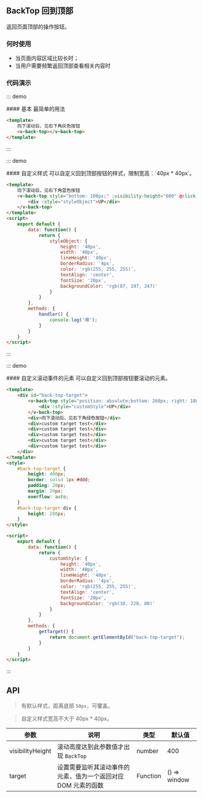 <style>
    #back-top-target {
        height: 400px;
        border: solid 1px #ddd;
        padding: 20px;
        margin: 20px;
        overflow: auto;
    }
    #back-top-target div {
        height: 280px;
    }
</style>
<script>
    export default {
        data: function() {
            return {
                styleObject: {
                    height: '40px',
                    width: '40px',
                    lineHeight: '40px',
                    borderRadius: '4px',
                    color: 'rgb(255, 255, 255)',
                    textAlign: 'center',
                    fontSize: '20px',
                    backgroundColor: 'rgb(87, 197, 247)'
                },
                customStyle: {
                    height: '40px',
                    width: '40px',
                    lineHeight: '40px',
                    borderRadius: '4px',
                    color: 'rgb(255, 255, 255)',
                    textAlign: 'center',
                    fontSize: '20px',
                    backgroundColor: 'rgb(10, 220, 80)'
                }
            }
        },
        methods: {
            handler() {
                console.log('噢');
            },
            getTarget() {
                return document.getElementById("back-top-target");
            }
         }
    }
</script>

## BackTop 回到顶部

返回页面顶部的操作按钮。


### 何时使用

- 当页面内容区域比较长时；
- 当用户需要频繁返回顶部查看相关内容时

### 代码演示

::: demo
<summary>
  #### 基本
  最简单的用法
</summary>

```html
<template>
    向下滚动后，见右下角灰色按钮
    <v-back-top></v-back-top>
</template>
```
:::

::: demo
<summary>
  #### 自定义样式
  可以自定义回到顶部按钮的样式，限制宽高：`40px * 40px`。
</summary>

```html
<template>
    向下滚动后，见右下角蓝色按钮
    <v-back-top style="bottom: 100px;" :visibility-height="600" @click.native="handler">
        <div :style="styleObject">UP</div>
    </v-back-top>
</template>
<script>
    export default {
        data: function() {
            return {
                styleObject: {
                    height: '40px',
                    width: '40px',
                    lineHeight: '40px',
                    borderRadius: '4px',
                    color: 'rgb(255, 255, 255)',
                    textAlign: 'center',
                    fontSize: '20px',
                    backgroundColor: 'rgb(87, 197, 247)'
                }
            }
        },
        methods: {
            handler() {
                console.log('噢');
            }
        }
    }
</script>
```
:::

::: demo
<summary>
  #### 自定义滚动事件的元素
  可以自定义回到顶部按钮要滚动的元素。
</summary>

```html
<template>
    <div id="back-top-target">
        <v-back-top style="position: absolute;bottom: 260px; right: 180px;" :visibility-height="400" :target="getTarget">
            <div :style="customStyle">UP</div>
        </v-back-top>
        <div>向下滚动后，见右下角绿色按钮</div>
        <div>custom target test</div>
        <div>custom target test</div>
        <div>custom target test</div>
        <div>custom target test</div>
        <div>custom target test</div>
    </div>
</template>
<style>
    #back-top-target {
        height: 400px;
        border: solid 1px #ddd;
        padding: 20px;
        margin: 20px;
        overflow: auto;
    }
    #back-top-target div {
        height: 280px;
    }
</style>

<script>
    export default {
        data: function() {
            return {
                customStyle: {
                    height: '40px',
                    width: '40px',
                    lineHeight: '40px',
                    borderRadius: '4px',
                    color: 'rgb(255, 255, 255)',
                    textAlign: 'center',
                    fontSize: '20px',
                    backgroundColor: 'rgb(10, 220, 80)'
                }
            }
        },
        methods: {
            getTarget() {
                return document.getElementById("back-top-target");
            }
        }
    }
</script>
```
:::

## API

> 有默认样式，距离底部 `50px`，可覆盖。

> 自定义样式宽高不大于 40px * 40px。

| 参数        | 说明           | 类型               | 默认值       |
|-------------|----------------|--------------------|--------------|
| visibilityHeight    | 滚动高度达到此参数值才出现 `BackTop`   | number | 400        |
| target | 设置需要监听其滚动事件的元素，值为一个返回对应 DOM 元素的函数 | Function | () => window |

